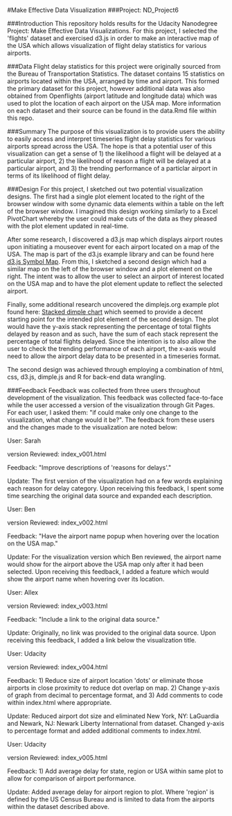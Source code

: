 
#Make Effective Data Visualization
###Project: ND_Project6


###Introduction
This repository holds results for the Udacity Nanodegree Project: Make Effective Data Visualizations. For this project, I selected the 'flights' dataset and exercised d3.js in order to make an interactive map of the USA which allows visualization of flight delay statistics for various airports.


###Data
Flight delay statistics for this project were originally sourced from the Bureau of Transportation Statistics. The dataset contains 15 statistics on airports located within the USA, arranged by time and airport. This formed the primary dataset for this project, however additional data was also obtained from Openflights (airport latitude and longitude data) which was used to plot the location of each airport on the USA map. More information on each dataset and their source can be found in the data.Rmd file within this repo.


###Summary
The purpose of this visualization is to provide users the ability to easily access and interpret timeseries flight delay statistics for various airports spread across the USA. The hope is that a potential user of this visualization can get a sense of 1) the likelihood a flight will be delayed at a particular airport, 2) the likelihood of reason a flight will be delayed at a particular airport, and 3) the trending performance of a particlar airport in terms of its likelihood of flight delay.


###Design
For this project, I sketched out two potential visualization designs. The first had a single plot element located to the right of the browser window with some dynamic data elements within a table on the left of the browser window. I imagined this design working similarly to a Excel PivotChart whereby the user could make cuts of the data as they pleased with the plot element updated in real-time.

After some research, I discovered a d3.js map which displays airport routes upon initiating a mouseover event for each airport located on a map of the USA. The map is part of the d3.js example library and can be found here [d3.js Symbol Map](http://mbostock.github.io/d3/talk/20111116/airports.html). From this, I sketched a second design which had a similar map on the left of the browser window and a plot element on the right. The intent was to allow the user to select an airport of interest located on the USA map and to have the plot element update to reflect the selected airport.

Finally, some additional research uncovered the dimplejs.org example plot found here: [Stacked dimple chart](http://dimplejs.org/examples_viewer.html?id=bars_vertical_stacked) which seemed to provide a decent starting point for the intended plot element of the second design. The plot would have the y-axis stack representing the percentage of total flights delayed by reason and as such, have the sum of each stack represent the percentage of total flights delayed. Since the intention is to also allow the user to check the trending performance of each airport, the x-axis would need to allow the airport delay data to be presented in a timeseries format.

The second design was achieved through employing a combination of html, css, d3.js, dimple.js and R for back-end data wrangling.


###Feedback
Feedback was collected from three users throughout development of the visualization. This feedback was collected face-to-face while the user accessed a version of the visualization through Git Pages. For each user, I asked them: "if could make only one change to the visualization, what change would it be?". The feedback from these users and the changes made to the visualization are noted below:

User: Sarah

version Reviewed: index_v001.html

Feedback: "Improve descriptions of 'reasons for delays'." 

Update: The first version of the visualization had on a few words explaining each reason for delay category. Upon receiving this feedback, I spent some time searching the original data source and expanded each description.


User: Ben

version Reviewed: index_v002.html

Feedback: "Have the airport name popup when hovering over the location on the USA map."

Update: For the visualization version which Ben reviewed, the airport name would show for the airport above the USA map only after it had been selected. Upon receiving this feedback, I added a feature which would show the airport name when hovering over its location.


User: Allex

version Reviewed: index_v003.html

Feedback: "Include a link to the original data source."

Update: Originally, no link was provided to the original data source. Upon receiving this feedback, I added a link below the visualization title.


User: Udacity

version Reviewed: index_v004.html

Feedback: 1) Reduce size of airport location 'dots' or eliminate those airports in close proximity to reduce dot overlap on map. 2) Change y-axis of graph from decimal to percentage format, and 3) Add comments to code within index.html where appropriate.

Update: Reduced airport dot size and eliminated New York, NY: LaGuardia and Newark, NJ: Newark Liberty International from dataset. Changed y-axis to percentage format and added additional comments to index.html.


User: Udacity

version Reviewed: index_v005.html

Feedback: 1) Add average delay for state, region or USA within same plot to allow for comparison of airport performance.

Update: Added average delay for airport region to plot. Where 'region' is defined by the US Census Bureau and is limited to data from the airports within the dataset described above.
